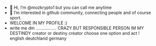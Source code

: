 - 👋 Hi, I’m @mozkrypto1 but you can call me anytime
- 👀 I’m interested in github community, connecting people and of course sport.
- WELCOME IN MY PROFILE :)
- write me dm 
.................
CRAZY BUT RESPONSIBLE PERSON
IM MY DESTINDY creator or destiny creator 
choose one option
and act !
english
deutchland 
germany 

